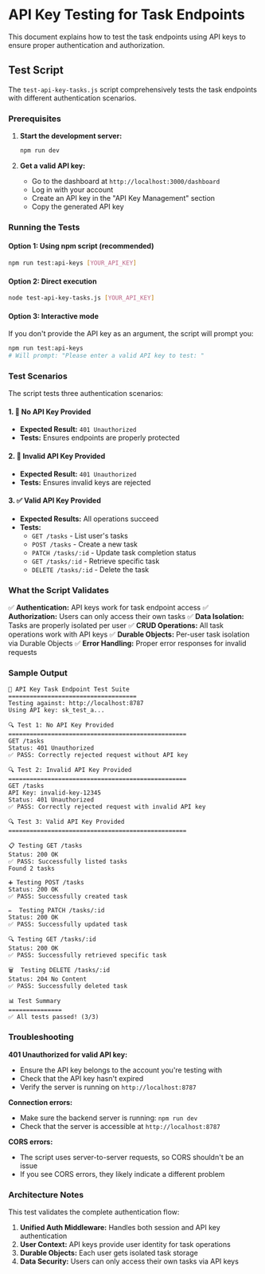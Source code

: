 # API Key Testing for Task Endpoints

This document explains how to test the task endpoints using API keys to ensure proper authentication and authorization.

## Test Script

The `test-api-key-tasks.js` script comprehensively tests the task endpoints with different authentication scenarios.

### Prerequisites

1. **Start the development server:**

   ```bash
   npm run dev
   ```

2. **Get a valid API key:**
   - Go to the dashboard at `http://localhost:3000/dashboard`
   - Log in with your account
   - Create an API key in the "API Key Management" section
   - Copy the generated API key

### Running the Tests

#### Option 1: Using npm script (recommended)

```bash
npm run test:api-keys [YOUR_API_KEY]
```

#### Option 2: Direct execution

```bash
node test-api-key-tasks.js [YOUR_API_KEY]
```

#### Option 3: Interactive mode

If you don't provide the API key as an argument, the script will prompt you:

```bash
npm run test:api-keys
# Will prompt: "Please enter a valid API key to test: "
```

### Test Scenarios

The script tests three authentication scenarios:

#### 1. 🚫 No API Key Provided

- **Expected Result:** `401 Unauthorized`
- **Tests:** Ensures endpoints are properly protected

#### 2. 🔑 Invalid API Key Provided

- **Expected Result:** `401 Unauthorized`
- **Tests:** Ensures invalid keys are rejected

#### 3. ✅ Valid API Key Provided

- **Expected Results:** All operations succeed
- **Tests:**
  - `GET /tasks` - List user's tasks
  - `POST /tasks` - Create a new task
  - `PATCH /tasks/:id` - Update task completion status
  - `GET /tasks/:id` - Retrieve specific task
  - `DELETE /tasks/:id` - Delete the task

### What the Script Validates

✅ **Authentication:** API keys work for task endpoint access
✅ **Authorization:** Users can only access their own tasks
✅ **Data Isolation:** Tasks are properly isolated per user
✅ **CRUD Operations:** All task operations work with API keys
✅ **Durable Objects:** Per-user task isolation via Durable Objects
✅ **Error Handling:** Proper error responses for invalid requests

### Sample Output

```
🔑 API Key Task Endpoint Test Suite
====================================
Testing against: http://localhost:8787
Using API key: sk_test_a...

🔍 Test 1: No API Key Provided
==================================================
GET /tasks
Status: 401 Unauthorized
✅ PASS: Correctly rejected request without API key

🔍 Test 2: Invalid API Key Provided
==================================================
GET /tasks
API Key: invalid-key-12345
Status: 401 Unauthorized
✅ PASS: Correctly rejected request with invalid API key

🔍 Test 3: Valid API Key Provided
==================================================

📋 Testing GET /tasks
Status: 200 OK
✅ PASS: Successfully listed tasks
Found 2 tasks

➕ Testing POST /tasks
Status: 200 OK
✅ PASS: Successfully created task

✏️  Testing PATCH /tasks/:id
Status: 200 OK
✅ PASS: Successfully updated task

🔍 Testing GET /tasks/:id
Status: 200 OK
✅ PASS: Successfully retrieved specific task

🗑️  Testing DELETE /tasks/:id
Status: 204 No Content
✅ PASS: Successfully deleted task

📊 Test Summary
===============
✅ All tests passed! (3/3)
```

### Troubleshooting

**401 Unauthorized for valid API key:**

- Ensure the API key belongs to the account you're testing with
- Check that the API key hasn't expired
- Verify the server is running on `http://localhost:8787`

**Connection errors:**

- Make sure the backend server is running: `npm run dev`
- Check that the server is accessible at `http://localhost:8787`

**CORS errors:**

- The script uses server-to-server requests, so CORS shouldn't be an issue
- If you see CORS errors, they likely indicate a different problem

### Architecture Notes

This test validates the complete authentication flow:

1. **Unified Auth Middleware:** Handles both session and API key authentication
2. **User Context:** API keys provide user identity for task operations
3. **Durable Objects:** Each user gets isolated task storage
4. **Data Security:** Users can only access their own tasks via API keys
